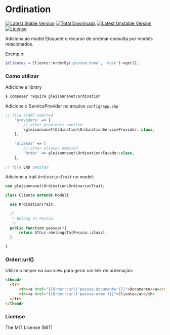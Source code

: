 # Ordination
[![Latest Stable Version](https://poser.pugx.org/gleisonnanet/ordination/v/stable)](https://packagist.org/packages/gleisonnanet/ordination) [![Total Downloads](https://poser.pugx.org/gleisonnanet/ordination/downloads)](https://packagist.org/packages/gleisonnanet/ordination) [![Latest Unstable Version](https://poser.pugx.org/gleisonnanet/ordination/v/unstable)](https://packagist.org/packages/gleisonnanet/ordination) [![License](https://poser.pugx.org/gleisonnanet/ordination/license)](https://packagist.org/packages/gleisonnanet/ordination)

Adiciona ao model Eloquent o recurso de ordenar consulta por models relacionados.

Exemplo:

```php
$clientes = Cliente::orderBy('pessoa.nome', 'desc')->get();
```

### Como utilizar

Adicione a library

```sh
$ composer require gleisonnanet/ordination
```

Adicione o ServiceProvider no arquivo `config/app.php`

```php
// file START ommited
    'providers' => [
        // other providers ommited
        \gleisonnanet\Ordination\OrdinationServiceProvider::class,
    ],
    
    'aliases' => [
        // other aliases ommited
        'Order' => gleisonnanet\Ordination\Facade::class,
    ],
    
// file END ommited
```

Adicione a trait `OrdinationTrait` no model:

```php
use gleisonnanet\Ordination\OrdinarionTrait;

class Cliente extends Model{

  use OrdinationTrait;
  
  /*
   * Belong To Pessoa
   */
  public function pessoa(){
      return $this->belongsTo(Pessoa::class);
  }

}
```

### Order::url()

Utilize o helper na sua view para gerar um link de ordenação:

```html
<thead>
  <tr>
      <th><a href="{{Order::url('pessoa.documento')}}">Documento</a></th>
      <th><a href="{{Order::url('pessoa.nome')}}">Cliente</a></th>
  </tr>
</thead>
```

### License

The MIT License (MIT)
